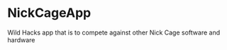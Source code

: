 NickCageApp
===========

Wild Hacks app that is to compete against other Nick Cage software and hardware
